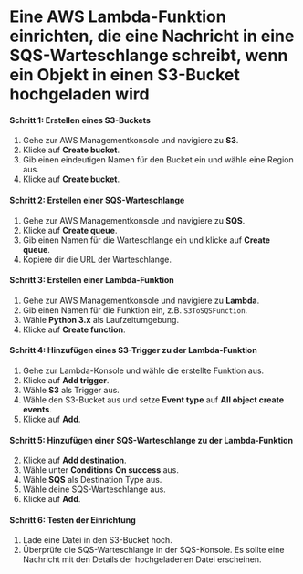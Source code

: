 #  Eine AWS Lambda-Funktion einrichten, die eine Nachricht in eine SQS-Warteschlange schreibt, wenn ein Objekt in einen S3-Bucket hochgeladen wird


#### Schritt 1: Erstellen eines S3-Buckets
1. Gehe zur AWS Managementkonsole und navigiere zu **S3**.
2. Klicke auf **Create bucket**.
3. Gib einen eindeutigen Namen für den Bucket ein und wähle eine Region aus.
4. Klicke auf **Create bucket**.

#### Schritt 2: Erstellen einer SQS-Warteschlange
1. Gehe zur AWS Managementkonsole und navigiere zu **SQS**.
2. Klicke auf **Create queue**.
3. Gib einen Namen für die Warteschlange ein und klicke auf **Create queue**.
4. Kopiere dir die URL der Warteschlange.

#### Schritt 3: Erstellen einer Lambda-Funktion
1. Gehe zur AWS Managementkonsole und navigiere zu **Lambda**.
4. Gib einen Namen für die Funktion ein, z.B. `S3ToSQSFunction`.
5. Wähle **Python 3.x** als Laufzeitumgebung.
6. Klicke auf **Create function**.

#### Schritt 4: Hinzufügen eines S3-Trigger zu der Lambda-Funktion
1. Gehe zur Lambda-Konsole und wähle die erstellte Funktion aus.
2. Klicke auf **Add trigger**.
3. Wähle **S3** als Trigger aus.
4. Wähle den S3-Bucket aus und setze **Event type** auf **All object create events**.
5. Klicke auf **Add**.

#### Schritt 5: Hinzufügen einer SQS-Warteschlange zu der Lambda-Funktion
2. Klicke auf **Add destination**.
3. Wähle unter **Conditions** **On success** aus.
3. Wähle **SQS** als Destination Type aus.
4. Wähle deine SQS-Warteschlange aus.
5. Klicke auf **Add**.

#### Schritt 6: Testen der Einrichtung
1. Lade eine Datei in den S3-Bucket hoch.
2. Überprüfe die SQS-Warteschlange in der SQS-Konsole. Es sollte eine Nachricht mit den Details der hochgeladenen Datei erscheinen.
